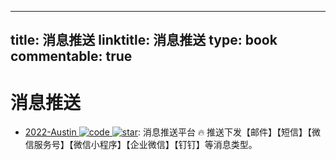 
---
title: 消息推送
linktitle: 消息推送
type: book
commentable: true
---

# 消息推送

- [2022-Austin ![code](https://ng-tech.icu/assets/code.svg) ![star](https://img.shields.io/github/stars/ZhongFuCheng3y/austin)](https://github.com/ZhongFuCheng3y/austin): 消息推送平台 🔥 推送下发【邮件】【短信】【微信服务号】【微信小程序】【企业微信】【钉钉】等消息类型。

    